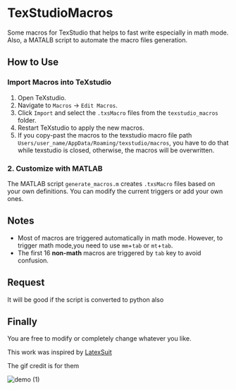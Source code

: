 # TexStudioMacros
Some macros for TexStudio that helps to fast write especially in math mode. Also, a MATALB script to automate the macro files generation.

## How to Use

### Import Macros into TeXstudio

1. Open TeXstudio.
2. Navigate to `Macros` → `Edit Macros`.
3. Click `Import` and select the `.txsMacro` files from the `texstudio_macros` folder.
4. Restart TeXstudio to apply the new macros.
5. If you copy-past the macros to the texstudio macro file path `Users/user_name/AppData/Roaming/texstudio/macros`, you have to do that while texstudio is closed, otherwise, the macros will be overwritten. 

### 2. Customize with MATLAB

The MATLAB script `generate_macros.m` creates `.txsMacro` files based on your own definitions. You can modify the current triggers or add your own ones. 

## Notes
- Most of macros are triggered automatically in math mode. However, to trigger math mode,you need to use `mm`+`tab` or `mt`+`tab`.
- The first 16 **non-math** macros are triggered by `tab` key to avoid confusion.

## Request 
It will be good if the script is converted to python also

## Finally 
You are free to modify or completely change whatever you like.

This work was inspired by [LatexSuit](https://github.com/artisticat1/obsidian-latex-suite?tab=readme-ov-file#cheatsheet) 

The gif credit is for them  
  
![demo (1)](https://github.com/user-attachments/assets/22a2f051-94d2-45c7-b342-0f7b6524c65a)
